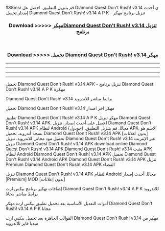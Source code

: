 #88msr قم بتنزيل التطبيق. احصل عل Diamond Quest Don't Rush! v3.14  ى أحدث إصدار.تحميل Diamond Quest Don't Rush! v3.14  A P K - تنزيل برنامج مهكر



<div align="center">
<h3>Download >>>>> <a href="https://ar-sites.web.app/?ar= Diamond Quest Don't Rush! v3.14 ">مهكرDiamond Quest Don't Rush! v3.14  تنزيل برنامج</a></h3><br>

<h3>Download >>>>> <a href="https://ar-sites.web.app/?ar= Diamond Quest Don't Rush! v3.14 ">تحميل Diamond Quest Don't Rush! v3.14  مهكر</a></h3>
</div>


----------------------------------------------------------

----------------------------------------------------------

----------------------------------------------------------

----------------------------------------------------------


تحميل Diamond Quest Don't Rush! v3.14  APK - تنزيل برنامج Diamond Quest Don't Rush! v3.14  A P K مهكرة

Diamond Quest Don't Rush! v3.14  برابط مباشر للاندرويد

تحميل Diamond Quest Don't Rush! v3.14  مهكر اخر اصدار

تطبيق Diamond Quest Don't Rush! v3.14  A P K مهكر
تنزيل Diamond Quest Don't Rush! v3.14  APK. احصل على أحدث إصدار.
تنزيل Diamond Quest Don't Rush! v3.14  APK لنظام Android مجانًا.
قم بتنزيل التطبيق. {جودول} APK. الاسم هو نسخة أندرويد.
تحميل Diamond Quest Don't Rush! v3.14  APK [بدون اعلانات]
تحميل مود مجاني للاندرويد.
تنزيل Diamond Quest Don't Rush! v3.14  عبر الإنترنت
تنزيل Diamond Quest Don't Rush! v3.14  APK
download.online Diamond Quest Don't Rush! v3.14  APK
Diamond Quest Don't Rush! v3.14  مثبت APK لنظام Android
Diamond Quest Don't Rush! v3.14  APK
تحميل Diamond Quest Don't Rush! v3.14  Android APK
Diamond Quest Don't Rush! v3.14  APK تنزيل Premium
Diamond Quest Don't Rush! v3.14  APK الفضاء

تنزيل Diamond Quest Don't Rush! v3.14  APK لنظام Android مجانًا. أحدث إصدار [Premium] MOD [بدون إعلانات]

إضافات تهكير برنامج بيكس ارت Diamond Quest Don't Rush! v3.14  A P K للاندرويد برابط مباشر مجانا

أدوات التعديل الأساسية بعد تحميل تطبيق بيكس ارت مهكر Diamond Quest Don't Rush! v3.14  A P K مجانا

القوالب الجاهزة بعد تحميل بيكس ارت Diamond Quest Don't Rush! v3.14  مهكر من ميديا فاير للاندرويد



